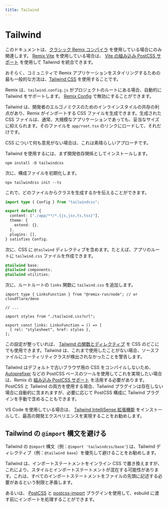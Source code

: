 ```yaml
---
title: Tailwind
---
```


# Tailwind

<docs-warning>このドキュメントは、[クラシック Remix コンパイラ][classic-remix-compiler] を使用している場合にのみ関連します。 [Remix Vite][remix-vite] を使用している場合は、 [Vite の組み込み PostCSS サポート][vite-postcss] を使用して Tailwind を統合できます。</docs-warning>

おそらく、コミュニティで Remix アプリケーションをスタイリングするための最も一般的な方法は、[Tailwind CSS][tailwind] を使用することです。

Remix は、`tailwind.config.js` がプロジェクトのルートにある場合、自動的に Tailwind をサポートします。 [Remix Config][remix_config] で無効にすることができます。

Tailwind は、開発者のエルゴノミクスのためのインラインスタイルの共存の利点があり、Remix がインポートする CSS ファイルを生成できます。生成された CSS ファイルは、通常、大規模なアプリケーションであっても、妥当なサイズに抑えられます。そのファイルを `app/root.tsx` のリンクにロードして、それだけです。

CSS について何も意見がない場合は、これは素晴らしいアプローチです。

Tailwind を使用するには、まず開発依存関係としてインストールします。

```shellscript nonumber
npm install -D tailwindcss
```

次に、構成ファイルを初期化します。

```shellscript nonumber
npx tailwindcss init --ts
```

これで、どのファイルからクラスを生成するかを伝えることができます。

```ts filename=tailwind.config.ts lines=[4]
import type { Config } from "tailwindcss";

export default {
  content: ["./app/**/*.{js,jsx,ts,tsx}"],
  theme: {
    extend: {},
  },
  plugins: [],
} satisfies Config;
```

次に、CSS に `@tailwind` ディレクティブを含めます。たとえば、アプリのルートに `tailwind.css` ファイルを作成できます。

```css filename=app/tailwind.css
@tailwind base;
@tailwind components;
@tailwind utilities;
```

次に、ルートルートの `links` 関数に `tailwind.css` を追加します。

```tsx filename=app/root.tsx
import type { LinksFunction } from "@remix-run/node"; // or cloudflare/deno

// ...

import styles from "./tailwind.css?url";

export const links: LinksFunction = () => [
  { rel: "stylesheet", href: styles },
];
```

この設定が整っていれば、 [Tailwind の関数とディレクティブ][tailwind-functions-and-directives] を CSS のどこにでも使用できます。Tailwind は、これまで使用したことがない場合、ソースファイルにユーティリティクラスが検出されなかったことを警告します。

Tailwind はデフォルトで古いブラウザ用の CSS をコンパイルしないため、 [Autoprefixer][autoprefixer] などの PostCSS ベースのツールを使用してこれを実現したい場合は、Remix の [組み込み PostCSS サポート][built-in-post-css-support] を活用する必要があります。PostCSS と Tailwind の両方を使用する場合、Tailwind プラグインは存在しない場合に自動的に含まれますが、必要に応じて PostCSS 構成に Tailwind プラグインを手動で含めることもできます。

VS Code を使用している場合は、 [Tailwind IntelliSense 拡張機能][tailwind-intelli-sense-extension] をインストールして、最高の開発エクスペリエンスを実現することをお勧めします。

## Tailwind の `@import` 構文を避ける

Tailwind の `@import` 構文（例：`@import 'tailwindcss/base'`) は、Tailwind ディレクティブ（例：`@tailwind base`）を優先して避けることをお勧めします。

Tailwind は、インポートステートメントをインライン CSS で置き換えますが、これにより、スタイルとインポートステートメントが混在する可能性があります。これは、すべてのインポートステートメントをファイルの先頭に記述する必要があるという制限と矛盾します。

あるいは、 [PostCSS][built-in-post-css-support] と [postcss-import] プラグインを使用して、esbuild に渡す前にインポートを処理することができます。

[tailwind]: https://tailwindcss.com
[remix_config]: ../file-conventions/remix-config#tailwind
[tailwind-functions-and-directives]: https://tailwindcss.com/docs/functions-and-directives
[autoprefixer]: https://github.com/postcss/autoprefixer
[built-in-post-css-support]: ./postcss
[tailwind-intelli-sense-extension]: https://marketplace.visualstudio.com/items?itemName=bradlc.vscode-tailwindcss
[postcss-import]: https://github.com/postcss/postcss-import
[classic-remix-compiler]: ../guides/vite#classic-remix-compiler-vs-remix-vite
[remix-vite]: ../guides/vite
[vite-postcss]: https://vitejs.dev/guide/features#postcss


